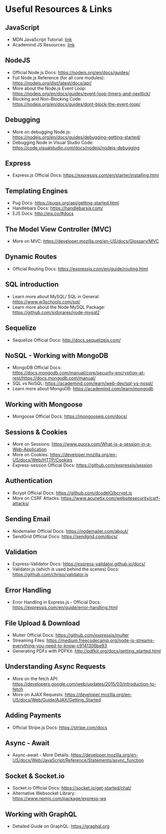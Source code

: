 # Useful Resources & Links
## JavaScript
- MDN JavaScript Tutorial: [link](https://developer.mozilla.org/en-US/docs/Learn/JavaScript)
- Academind JS Resources: [link](https://academind.com/learn/javascript)
## NodeJS
- Official Node.js Docs: https://nodejs.org/en/docs/guides/
- Full Node.js Reference (for all core modules): https://nodejs.org/dist/latest/docs/api/
- More about the Node.js Event Loop: https://nodejs.org/en/docs/guides/event-loop-timers-and-nexttick/
- Blocking and Non-Blocking Code: https://nodejs.org/en/docs/guides/dont-block-the-event-loop/
## Debugging
- More on debugging Node.js: https://nodejs.org/en/docs/guides/debugging-getting-started/
- Debugging Node in Visual Studio Code: https://code.visualstudio.com/docs/nodejs/nodejs-debugging
## Express
- Express.js Official Docs: https://expressjs.com/en/starter/installing.html
## Templating Engines
- Pug Docs: https://pugjs.org/api/getting-started.html
- Handlebars Docs: https://handlebarsjs.com/
- EJS Docs: http://ejs.co/#docs
## The Model View Controller (MVC)
- More on MVC: https://developer.mozilla.org/en-US/docs/Glossary/MVC
## Dynamic Routes
- Official Routing Docs: https://expressjs.com/en/guide/routing.html
## SQL introduction
- Learn more about MySQL/ SQL in General: https://www.w3schools.com/sql/
- Learn more about the Node MySQL Package: https://github.com/sidorares/node-mysql2
## Sequelize
- Sequelize Official Docs: http://docs.sequelizejs.com/
## NoSQL - Working with MongoDB
- MongoDB Official Docs: https://docs.mongodb.com/manual/core/security-encryption-at-rest/https://docs.mongodb.com/manual/
- SQL vs NoSQL: https://academind.com/learn/web-dev/sql-vs-nosql/
- Learn more about MongoDB: https://academind.com/learn/mongodb
## Working with Mongoose
- Mongoose Official Docs: https://mongoosejs.com/docs/
## Sessions & Cookies
- More on Sessions: https://www.quora.com/What-is-a-session-in-a-Web-Application
- More on Cookies: https://developer.mozilla.org/en-US/docs/Web/HTTP/Cookies
- Express-session Official Docs: https://github.com/expressjs/session
## Authentication
- Bcrypt Official Docs: https://github.com/dcodeIO/bcrypt.js
- More on CSRF Attacks: https://www.acunetix.com/websitesecurity/csrf-attacks/
## Sending Email
- Nodemailer Official Docs: https://nodemailer.com/about/
- SendGrid Official Docs: https://sendgrid.com/docs/
## Validation
- Express-Validator Docs: https://express-validator.github.io/docs/
- Validator.js (which is used behind the scenes) Docs: https://github.com/chriso/validator.js
## Error Handling
- Error Handling in Express.js - Official Docs: https://expressjs.com/en/guide/error-handling.html
## File Upload & Download
- Multer Official Docs: https://github.com/expressjs/multer
- Streaming Files: https://medium.freecodecamp.org/node-js-streams-everything-you-need-to-know-c9141306be93
- Generating PDFs with PDFKit: http://pdfkit.org/docs/getting_started.html
## Understanding Async Requests
- More on the fetch API: https://developers.google.com/web/updates/2015/03/introduction-to-fetch
- More on AJAX Requests: https://developer.mozilla.org/en-US/docs/Web/Guide/AJAX/Getting_Started
## Adding Payments
- Official Stripe.js Docs: https://stripe.com/docs
## Async - Await
- Async-await - More Details: https://developer.mozilla.org/en-US/docs/Web/JavaScript/Reference/Statements/async_function
## Socket & Socket.io
- Socket.io Official Docs: https://socket.io/get-started/chat/
- Alternative Websocket Library: https://www.npmjs.com/package/express-ws
## Working with GraphQL
- Detailed Guide on GraphQL: https://graphql.org